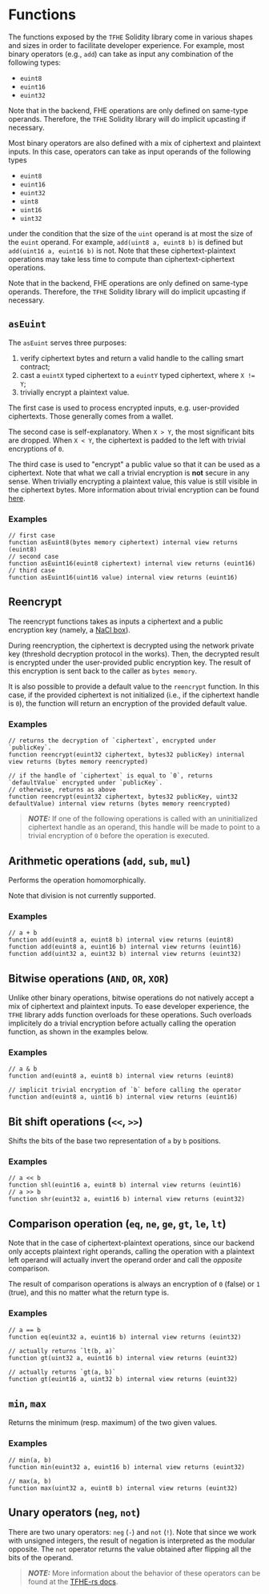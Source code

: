 # Functions

The functions exposed by the `TFHE` Solidity library come in various shapes and sizes in order to facilitate developer experience. 
For example, most binary operators (e.g., `add`) can take as input any combination of the following types: 

- `euint8`
- `euint16`
- `euint32`

Note that in the backend, FHE operations are only defined on same-type operands.
Therefore, the `TFHE` Solidity library will do implicit upcasting if necessary.

Most binary operators are also defined with a mix of ciphertext and plaintext inputs. 
In this case, operators can take as input operands of the following types 

- `euint8`
- `euint16`
- `euint32`
- `uint8`
- `uint16`
- `uint32`

under the condition that the size of the `uint` operand is at most the size of the `euint` operand. 
For example, `add(uint8 a, euint8 b)` is defined but `add(uint16 a, euint16 b)` is not.
Note that these ciphertext-plaintext operations may take less time to compute than ciphertext-ciphertext operations.

Note that in the backend, FHE operations are only defined on same-type operands.
Therefore, the `TFHE` Solidity library will do implicit upcasting if necessary.

## `asEuint`
The `asEuint` serves three purposes:

1. verify ciphertext bytes and return a valid handle to the calling smart contract; 
2. cast a `euintX` typed ciphertext to a `euintY` typed ciphertext, where `X != Y`;
3. trivially encrypt a plaintext value. 

The first case is used to process encrypted inputs, e.g. user-provided ciphertexts. Those generally comes from a wallet. 

The second case is self-explanatory. When `X > Y`, the most significant bits are dropped. When `X < Y`, the ciphertext is padded to the left with trivial encryptions of `0`.

The third case is used to "encrypt" a public value so that it can be used as a ciphertext. 
Note that what we call a trivial encryption is **not** secure in any sense. 
When trivially encrypting a plaintext value, this value is still visible in the ciphertext bytes. 
More information about trivial encryption can be found [here](https://www.zama.ai/post/tfhe-deep-dive-part-1).

### Examples
```solidity
// first case
function asEuint8(bytes memory ciphertext) internal view returns (euint8) 
// second case
function asEuint16(euint8 ciphertext) internal view returns (euint16) 
// third case
function asEuint16(uint16 value) internal view returns (euint16) 
```

## Reencrypt
The reencrypt functions takes as inputs a ciphertext and a public encryption key (namely, a [NaCl box](https://nacl.cr.yp.to/index.html)). 

During reencryption, the ciphertext is decrypted using the network private key (threshold decryption protocol in the works). 
Then, the decrypted result is encrypted under the user-provided public encryption key.
The result of this encryption is sent back to the caller as `bytes memory`.

It is also possible to provide a default value to the `reencrypt` function. 
In this case, if the provided ciphertext is not initialized (i.e., if the ciphertext handle is `0`), the function will return an encryption of the provided default value.

### Examples
```solidity
// returns the decryption of `ciphertext`, encrypted under `publicKey`.
function reencrypt(euint32 ciphertext, bytes32 publicKey) internal view returns (bytes memory reencrypted) 

// if the handle of `ciphertext` is equal to `0`, returns `defaultValue` encrypted under `publicKey`.
// otherwise, returns as above
function reencrypt(euint32 ciphertext, bytes32 publicKey, uint32 defaultValue) internal view returns (bytes memory reencrypted) 
```

> **_NOTE:_**  If one of the following operations is called with an uninitialized ciphertext handle as an operand, this handle will be made to point to a trivial encryption of `0` before the operation is executed. 

## Arithmetic operations (`add`, `sub`, `mul`)
Performs the operation homomorphically.

Note that division is not currently supported.

### Examples 
```solidity
// a + b
function add(euint8 a, euint8 b) internal view returns (euint8) 
function add(euint8 a, euint16 b) internal view returns (euint16)
function add(uint32 a, euint32 b) internal view returns (euint32)
```

## Bitwise operations (`AND`, `OR`, `XOR`)
Unlike other binary operations, bitwise operations do not natively accept a mix of ciphertext and plaintext inputs. 
To ease developer experience, the `TFHE` library adds function overloads for these operations.
Such overloads implicitely do a trivial encryption before actually calling the operation function, as shown in the examples below.

### Examples
```solidity
// a & b
function and(euint8 a, euint8 b) internal view returns (euint8) 

// implicit trivial encryption of `b` before calling the operator
function and(euint8 a, uint16 b) internal view returns (euint16) 
```

## Bit shift operations (`<<`, `>>`)
Shifts the bits of the base two representation of `a` by `b` positions.

### Examples
```solidity
// a << b
function shl(euint16 a, euint8 b) internal view returns (euint16)
// a >> b
function shr(euint32 a, euint16 b) internal view returns (euint32)
```

## Comparison operation (`eq`, `ne`, `ge`, `gt`, `le`, `lt`)
Note that in the case of ciphertext-plaintext operations, since our backend only accepts plaintext right operands, calling the operation with a plaintext left operand will actually invert the operand order and call the _opposite_ comparison.

The result of comparison operations is always an encryption of `0` (false) or `1` (true), and this no matter what the return type is.


### Examples
```solidity
// a == b
function eq(euint32 a, euint16 b) internal view returns (euint32) 

// actually returns `lt(b, a)`
function gt(uint32 a, euint16 b) internal view returns (euint32) 

// actually returns `gt(a, b)`
function gt(euint16 a, uint32 b) internal view returns (euint32) 
```
## `min`, `max`
Returns the minimum (resp. maximum) of the two given values.

### Examples
```solidity
// min(a, b)
function min(euint32 a, euint16 b) internal view returns (euint32) 

// max(a, b)
function max(uint32 a, euint8 b) internal view returns (euint32) 
```

## Unary operators (`neg`, `not`)
There are two unary operators: `neg` (`-`) and `not` (`!`).
Note that since we work with unsigned integers, the result of negation is interpreted as the modular opposite.
The `not` operator returns the value obtained after flipping all the bits of the operand.

> **_NOTE:_**  More information about the behavior of these operators can be found at the [TFHE-rs docs](https://docs.zama.ai/tfhe-rs/high-level-api/operations#integer). 